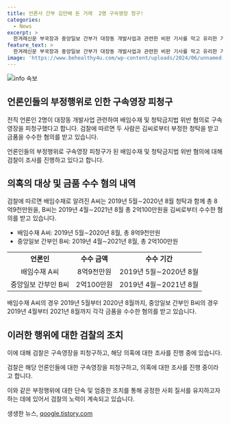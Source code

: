 ```yaml
---
title: 언론사 간부 김만배 돈 거래  2명 구속영장 청구!
categories:
  - News
excerpt: >
  한겨레신문 부국장과 중앙일보 간부가 대장동 개발사업과 관련한 비판 기사를 막고 유리한 기사를 보도되도록 해달라는 등 부정한 청탁을 받고 금품을 수수한 혐의로 구속영장이 청구됐다. A씨는 2019년 5월∼2020년 8월 청탁과 함께 총 8억9천만원, B씨는 2019년 4월∼2021년 8월 총 2억100만원을 수수한 혐의가 있다는 것이 검찰의 주장이다.
feature_text: >
  한겨레신문 부국장과 중앙일보 간부가 대장동 개발사업과 관련한 비판 기사를 막고 유리한 기사를 보도되도록 해달라는 등 부정한 청탁을 받고 금품을 수수한 혐의로 구속영장이 청구됐다. A씨는 2019년 5월∼2020년 8월 청탁과 함께 총 8억9천만원, B씨는 2019년 4월∼2021년 8월 총 2억100만원을 수수한 혐의가 있다는 것이 검찰의 주장이다.
image: 'https://www.behealthy4u.com/wp-content/uploads/2024/06/unnamed-file.png'
---
```


<p><img src="https://www.behealthy4u.com/wp-content/uploads/2024/06/unnamed-file.png" alt="info 속보" /></p>

<h2 data-ke-size="size26">언론인들의 부정행위로 인한 구속영장 피청구</h2>

<p>전직 언론인 2명이 대장동 개발사업 관련하여 배임수재 및 청탁금지법 위반 혐의로 구속영장을 피청구했다고 합니다. 검찰에 따르면 두 사람은 김씨로부터 부정한 청탁을 받고 금품을 수수한 혐의를 받고 있습니다.</p>

<p data-ke-size="size16">언론인들의 부정행위로 구속영장 피청구가 된 배임수재 및 청탁금지법 위반 혐의에 대해 검찰이 조사를 진행하고 있다고 합니다. </p>

<h2 data-ke-size="size26">의혹의 대상 및 금품 수수 혐의 내역</h2>

<p>검찰에 따르면 배임수재로 알려진 A씨는 2019년 5월∼2020년 8월 청탁과 함께 총 8억9천만원을, B씨는 2019년 4월∼2021년 8월 총 2억100만원을 김씨로부터 수수한 혐의를 받고 있습니다.</p>

<ul>
  <li>배임수재 A씨: 2019년 5월∼2020년 8월, 총 8억9천만원</li>
  <li>중앙일보 간부인 B씨: 2019년 4월∼2021년 8월, 총 2억100만원</li>
</ul>

<table>
  <tr>
    <td style="text-align: center; height: 17px;"><b>언론인</b></td>
    <td style="text-align: center; height: 17px;"><b>수수 금액</b></td>
    <td style="text-align: center; height: 17px;"><b>수수 기간</b></td>
  </tr>
  <tr>
    <td style="text-align: center; height: 17px;">배임수재 A씨</td>
    <td style="text-align: center; height: 17px;">8억9천만원</td>
    <td style="text-align: center; height: 17px;">2019년 5월∼2020년 8월</td>
  </tr>
  <tr>
    <td style="text-align: center; height: 17px;">중앙일보 간부인 B씨</td>
    <td style="text-align: center; height: 17px;">2억100만원</td>
    <td style="text-align: center; height: 17px;">2019년 4월∼2021년 8월</td>
  </tr>
</table>

<p data-ke-size="size16">배임수재 A씨의 경우 2019년 5월부터 2020년 8월까지, 중앙일보 간부인 B씨의 경우 2019년 4월부터 2021년 8월까지 각각 금품을 수수한 혐의를 받고 있습니다.</p>

<h2 data-ke-size="size26">이러한 행위에 대한 검찰의 조치</h2>

<p>이에 대해 검찰은 구속영장을 피청구하고, 해당 의혹에 대한 조사를 진행 중에 있습니다.</p>

<p data-ke-size="size16">검찰은 해당 언론인들에 대한 구속영장을 피청구하고, 의혹에 대한 조사를 진행 중이라고 합니다.</p>

<p>이와 같은 부정행위에 대한 단속 및 엄중한 조치를 통해 공정한 사회 질서를 유지하고자 하는 데에 있어서 검찰의 노력이 계속되고 있습니다.</p>
생생한 뉴스, <a href="https://qoogle.tistory.com" rel="dofollow">qoogle.tistory.com</a>


